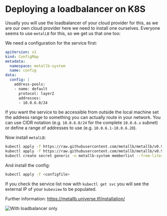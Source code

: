 # Deploying a loadbalancer on K8S

Usually you will use the loadbalancer of your cloud provider for this, as we
are our own cloud provider here we need to install one ourselves. Everyone seems
to use `metalLB` for this, so we get us that one too:

We need a configuration for the service first:

```yaml
apiVersion: v1
kind: ConfigMap
metadata:
  namespace: metallb-system
  name: config
data:
  config: |
    address-pools:
    - name: default
      protocol: layer2
      addresses:
      - 10.0.6.0/24
```
If you want the service to be accessible from outside the local machine set the
address range to something you can actually route in your network. You can use
CIDR notation (e.g. `10.0.6.0/24` for the complete `10.0.6.x` subnet) or define
a range of addresses to use (e.g. `10.0.6.1-10.0.6.20`).

Now install `metalLB`:

```bash
kubectl apply -f https://raw.githubusercontent.com/metallb/metallb/v0.9.5/manifests/namespace.yaml
kubectl apply -f https://raw.githubusercontent.com/metallb/metallb/v0.9.5/manifests/metallb.yaml
kubectl create secret generic -n metallb-system memberlist --from-literal=secretkey="$(openssl rand -base64 128)"
```

And install the config:

```bash
kubectl apply -f <configfile>
```

If you check the service list now with `kubectl get svc` you will see the
external IP of your `kubeview` to be populated.

Further information: https://metallb.universe.tf/installation/

![With loadbalancer only](../img/without_ingress.png)
